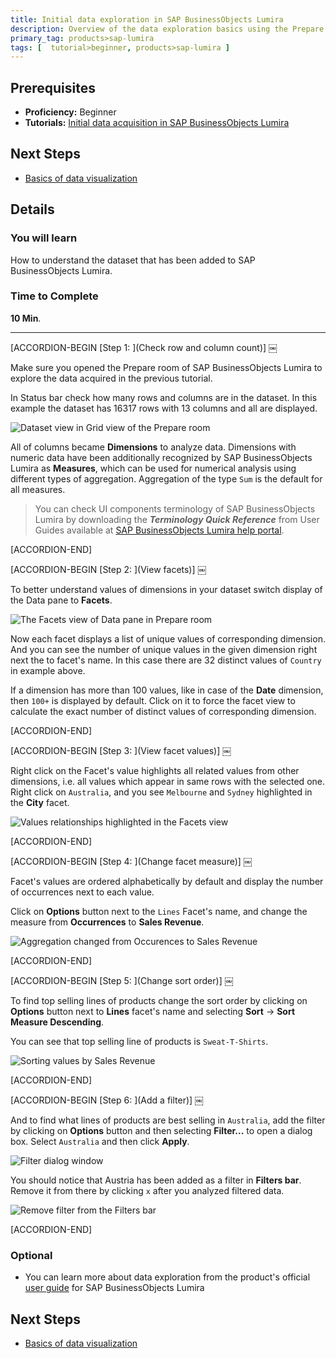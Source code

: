 ```yaml
---
title: Initial data exploration in SAP BusinessObjects Lumira
description: Overview of the data exploration basics using the Prepare room
primary_tag: products>sap-lumira
tags: [  tutorial>beginner, products>sap-lumira ]
---
```

## Prerequisites  
- **Proficiency:** Beginner
- **Tutorials:** [Initial data acquisition in SAP BusinessObjects Lumira](https://www.sap.com/developer/tutorials/lumira-initial-data-acquisition.html)

## Next Steps
- [Basics of data visualization](https://www.sap.com/developer/tutorials/lumira-initial-data-visualization.html)

## Details
### You will learn  
How to understand the dataset that has been added to SAP BusinessObjects Lumira.

### Time to Complete
**10 Min**.

---


[ACCORDION-BEGIN [Step 1: ](Check row and column count)] ￼

Make sure you opened the Prepare room of SAP BusinessObjects Lumira to explore the data acquired in the previous tutorial.

In Status bar check how many rows and columns are in the dataset. In this example the dataset has 16317 rows with 13 columns and all are displayed.

![Dataset view in Grid view of the Prepare room](Lum02-01.png)

All of columns became **Dimensions** to analyze data. Dimensions with numeric data have been additionally recognized by SAP BusinessObjects Lumira as **Measures**, which can be used for numerical analysis using different types of aggregation. Aggregation of the type `Sum` is the default for all measures.

> You can check UI components terminology of SAP BusinessObjects Lumira by downloading the ***Terminology Quick Reference*** from User Guides available at [SAP BusinessObjects Lumira help portal](https://help.sap.com/lumira#section2).


[ACCORDION-END]

[ACCORDION-BEGIN [Step 2: ](View facets)] ￼

To better understand values of dimensions in your dataset switch display of the Data pane to **Facets**.

![The Facets view of Data pane in Prepare room](Lum02-02.png)

Now each facet displays a list of unique values of corresponding dimension. And you can see the number of unique values in the given dimension right next the to facet's name. In this case there are 32 distinct values of `Country` in example above.

If a dimension has more than 100 values, like in case of the **Date** dimension, then `100+` is displayed by default. Click on it to force the facet view to calculate the exact number of distinct values of corresponding dimension.


[ACCORDION-END]

[ACCORDION-BEGIN [Step 3: ](View facet values)] ￼

Right click on the Facet's value highlights all related values from other dimensions, i.e. all values which appear in same rows with the selected one. Right click on `Australia`, and you see `Melbourne` and `Sydney` highlighted in the **City** facet.

![Values relationships highlighted in the Facets view](Lum02-03.png)


[ACCORDION-END]

[ACCORDION-BEGIN [Step 4: ](Change facet measure)] ￼

Facet's values are ordered alphabetically by default and display the number of occurrences next to each value.

Click on **Options** button next to the `Lines` Facet's name, and change the measure from **Occurrences** to **Sales Revenue**.

![Aggregation changed from Occurences to Sales Revenue](Lum02-04.png)


[ACCORDION-END]

[ACCORDION-BEGIN [Step 5: ](Change sort order)] ￼

To find top selling lines of products change the sort order by clicking on **Options** button next to **Lines** facet's name and selecting **Sort** -> **Sort Measure Descending**.

You can see that top selling line of products is `Sweat-T-Shirts`.

![Sorting values by Sales Revenue](Lum02-05.png)


[ACCORDION-END]

[ACCORDION-BEGIN [Step 6: ](Add a filter)] ￼

And to find what lines of products are best selling in `Australia`, add the filter by clicking on **Options** button and then selecting **Filter...** to open a dialog box. Select `Australia` and then click **Apply**.

![Filter dialog window](Lum02-06.png)

You should notice that Austria has been added as a filter in **Filters bar**. Remove it from there by clicking `x` after you analyzed filtered data.

![Remove filter from the Filters bar](Lum02-07.png)


[ACCORDION-END]



### Optional
- You can learn more about data exploration from the product's official [user guide](https://help.sap.com/lumira#section2) for SAP BusinessObjects Lumira

## Next Steps
- [Basics of data visualization](https://www.sap.com/developer/tutorials/lumira-initial-data-visualization.html)

